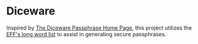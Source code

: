 # Diceware

Inspired by [The Diceware Passphrase Home Page](https://theworld.com/~reinhold/diceware.html), this project utilizes the [EFF's long word list](https://www.eff.org/deeplinks/2016/07/new-wordlists-random-passphrases) to assist in generating secure passphrases.
